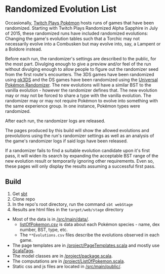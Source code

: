 # Randomized Evolution List

Occasionally, [Twitch Plays Pokémon](http://www.twitch.tv/twitchplayspokemon)
hosts runs of games that have been randomized. Starting with Twitch Plays
Randomized Alpha Sapphire in July of 2015, these randomized runs have
included randomized evolutions: Changing the game's evolution tables such that a
Torchic may not necessarily evolve into a Combusken but may evolve into, say, a
Lampent or a Boldore instead.

Before each run, the randomizer's settings are described to the public, for the
most part. Divulging enough to give a preview and/or feel of the run without
divulging enough to allow people to figure out the randomizer seed from the
first route's encounters. The 3DS games have been randomized using
[pk3DS](https://github.com/kwsch/pk3DS) and the DS games have been randomized
using the [Universal Pokémon Randomizer](https://github.com/Dabomstew/universal-pokemon-randomizer).
The new evolutions will have a similar BST to the vanilla evolution - however
the randomizer defines that. The new evolution may or may not be forced to share
a type with the vanilla evolution. The randomizer may or may not require Pokémon
to evolve into something with the same experience group. In one instance,
Pokémon types were randomized.

After each run, the randomizer logs are released.

The pages produced by this build will show the allowed evolutions and
prevolutions using the run's randomizer settings as well as an analysis of the
game's randomizer logs if said logs have been released.

If a randomizer fails to find a suitable evolution candidate upon it's first
pass, it will widen its search by expanding the acceptable BST range of the new
evolution result or temporarily ignoring other requirements. Even so, these
pages will only display the results assuming a successful first pass.


## Build

1. Get [sbt](http://www.scala-sbt.org/)
2. Clone repo
3. In the repo's root directory, run the command `sbt webStage`
4. Results are html files in the `target/web/stage` directory

* Most of the data is in [/src/main/data/](/src/main/data/).
  * [listOfPokemon.csv](/src/main/data/listOfPokemon.csv) is data about each Pokémon species - name, dex number, BST, type, etc.
  * The `**Evolutions.csv` files describe the evolutions observed in each game. 
* The page templates are in [/project/PageTemplates.scala](/project/PageTemplates.scala)
  and mostly use [ScalaTags](http://www.lihaoyi.com/scalatags/).
* The model classes are in [/project/package.scala](/project/package.scala).
* The computations are in [/project/ListOfPokemon.scala](/project/ListOfPokemon.scala).
* Static css and js files are located in [/src/main/public/](/src/main/public/).
